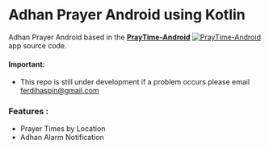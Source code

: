 # Adhan Prayer Android using Kotlin

Adhan Prayer Android based in the [**PrayTime-Android**](https://github.com/alphamu/PrayTime-Android) [![PrayTime-Android](https://github.com/alphamu/PrayTime-Android/blob/master/app/src/main/res/mipmap-hdpi/ic_launcher.png)](https://github.com/DrKLO/https://github.com/alphamu/PrayTime-Android) app source code.

#### Important:
- This repo is still under development if a problem occurs please email ferdihaspin@gmail.com


### Features :
- Prayer Times by Location
- Adhan Alarm Notification